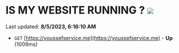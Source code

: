 # IS MY WEBSITE RUNNING ? [![](https://img.shields.io/static/v1?label=Sponsor&message=%E2%9D%A4&logo=GitHub&color=%23fe8e86)](https://github.com/sponsors/<username>)

Last updated: **8/5/2023, 6:16:10 AM**

- `GET` [https://youssefservice.me](https://youssefservice.me) - **Up** (1009ms)
